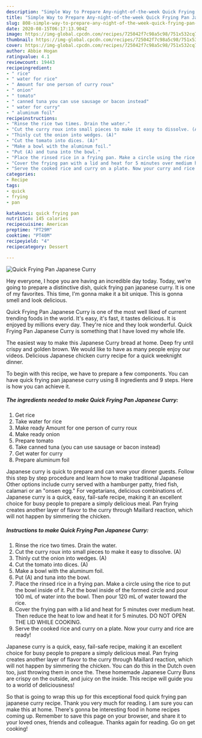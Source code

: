 ```yaml
---
description: "Simple Way to Prepare Any-night-of-the-week Quick Frying Pan Japanese Curry"
title: "Simple Way to Prepare Any-night-of-the-week Quick Frying Pan Japanese Curry"
slug: 808-simple-way-to-prepare-any-night-of-the-week-quick-frying-pan-japanese-curry
date: 2020-08-15T06:17:13.904Z
image: https://img-global.cpcdn.com/recipes/725042f7c98a5c98/751x532cq70/quick-frying-pan-japanese-curry-recipe-main-photo.jpg
thumbnail: https://img-global.cpcdn.com/recipes/725042f7c98a5c98/751x532cq70/quick-frying-pan-japanese-curry-recipe-main-photo.jpg
cover: https://img-global.cpcdn.com/recipes/725042f7c98a5c98/751x532cq70/quick-frying-pan-japanese-curry-recipe-main-photo.jpg
author: Abbie Hogan
ratingvalue: 4.1
reviewcount: 19443
recipeingredient:
- " rice"
- " water for rice"
- " Amount for one person of curry roux"
- " onion"
- " tomato"
- " canned tuna you can use sausage or bacon instead"
- " water for curry"
- " aluminum foil"
recipeinstructions:
- "Rinse the rice two times. Drain the water."
- "Cut the curry roux into small pieces to make it easy to dissolve. (A)"
- "Thinly cut the onion into wedges. (A)"
- "Cut the tomato into dices. (A)"
- "Make a bowl with the aluminum foil."
- "Put (A) and tuna into the bowl."
- "Place the rinsed rice in a frying pan. Make a circle using the rice to put the bowl inside of it. Put the bowl inside of the formed circle and pour 100 mL of water into the bowl. Then pour 120 mL of water toward the rice."
- "Cover the frying pan with a lid and heat for 5 minutes over medium heat. Then reduce the heat to low and heat it for 5 minutes. DO NOT OPEN THE LID WHILE COOKING."
- "Serve the cooked rice and curry on a plate. Now your curry and rice are ready!"
categories:
- Recipe
tags:
- quick
- frying
- pan

katakunci: quick frying pan 
nutrition: 145 calories
recipecuisine: American
preptime: "PT29M"
cooktime: "PT40M"
recipeyield: "4"
recipecategory: Dessert

---
```



![Quick Frying Pan Japanese Curry](https://img-global.cpcdn.com/recipes/725042f7c98a5c98/751x532cq70/quick-frying-pan-japanese-curry-recipe-main-photo.jpg)

Hey everyone, I hope you are having an incredible day today. Today, we're going to prepare a distinctive dish, quick frying pan japanese curry. It is one of my favorites. This time, I'm gonna make it a bit unique. This is gonna smell and look delicious.

Quick Frying Pan Japanese Curry is one of the most well liked of current trending foods in the world. It's easy, it's fast, it tastes delicious. It is enjoyed by millions every day. They're nice and they look wonderful. Quick Frying Pan Japanese Curry is something that I have loved my whole life.

The easiest way to make this Japanese Curry bread at home. Deep fry until crispy and golden brown. We would like to have as many people enjoy our videos. Delicious Japanese chicken curry recipe for a quick weeknight dinner.


To begin with this recipe, we have to prepare a few components. You can have quick frying pan japanese curry using 8 ingredients and 9 steps. Here is how you can achieve it.

<!--inarticleads1-->

##### The ingredients needed to make Quick Frying Pan Japanese Curry:

1. Get  rice
1. Take  water for rice
1. Make ready  Amount for one person of curry roux
1. Make ready  onion
1. Prepare  tomato
1. Take  canned tuna (you can use sausage or bacon instead)
1. Get  water for curry
1. Prepare  aluminum foil


Japanese curry is quick to prepare and can wow your dinner guests. Follow this step by step procedure and learn how to make traditional Japanese Other options include curry served with a hamburger patty, fried fish, calamari or an &#34;onsen egg.&#34; For vegetarians, delicious combinations of. Japanese curry is a quick, easy, fail-safe recipe, making it an excellent choice for busy people to prepare a simply delicious meal. Pan frying creates another layer of flavor to the curry through Maillard reaction, which will not happen by simmering the chicken. 

<!--inarticleads2-->

##### Instructions to make Quick Frying Pan Japanese Curry:

1. Rinse the rice two times. Drain the water.
1. Cut the curry roux into small pieces to make it easy to dissolve. (A)
1. Thinly cut the onion into wedges. (A)
1. Cut the tomato into dices. (A)
1. Make a bowl with the aluminum foil.
1. Put (A) and tuna into the bowl.
1. Place the rinsed rice in a frying pan. Make a circle using the rice to put the bowl inside of it. Put the bowl inside of the formed circle and pour 100 mL of water into the bowl. Then pour 120 mL of water toward the rice.
1. Cover the frying pan with a lid and heat for 5 minutes over medium heat. Then reduce the heat to low and heat it for 5 minutes. DO NOT OPEN THE LID WHILE COOKING.
1. Serve the cooked rice and curry on a plate. Now your curry and rice are ready!


Japanese curry is a quick, easy, fail-safe recipe, making it an excellent choice for busy people to prepare a simply delicious meal. Pan frying creates another layer of flavor to the curry through Maillard reaction, which will not happen by simmering the chicken. You can do this in the Dutch oven too, just throwing them in once the. These homemade Japanese Curry Buns are crispy on the outside, and juicy on the inside. This recipe will guide you to a world of deliciousness! 

So that is going to wrap this up for this exceptional food quick frying pan japanese curry recipe. Thank you very much for reading. I am sure you can make this at home. There's gonna be interesting food in home recipes coming up. Remember to save this page on your browser, and share it to your loved ones, friends and colleague. Thanks again for reading. Go on get cooking!
